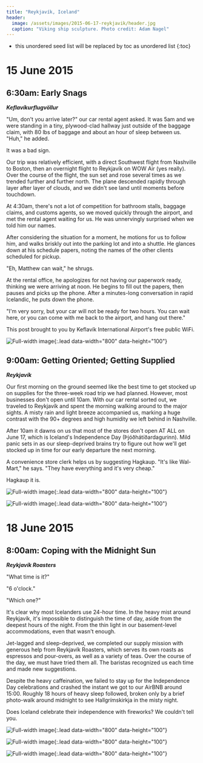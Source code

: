 ```yaml
---
title: "Reykjavík, Iceland"
header:
  image: /assets/images/2015-06-17-reykjavik/header.jpg
  caption: "Viking ship sculpture. Photo credit: Adam Nagel"
---
```

* this unordered seed list will be replaced by toc as unordered list
{:toc}

# 15 June 2015
## 6:30am: Early Snags
***Keflavíkurflugvöllur***

"Um, don't you arrive later?" our car rental agent asked. It was 5am and we were standing in a tiny, plywood-clad hallway just outside of the baggage claim, with 80 lbs of baggage and about an hour of sleep between us. "Huh," he added.

It was a bad sign.

Our trip was relatively efficient, with a direct Southwest flight from Nashville to Boston, then an overnight flight to Reykjavík on WOW Air (yes really). Over the course of the flight, the sun set and rose several times as we trended further and further north. The plane descended rapidly through layer after layer of clouds, and we didn't see land until moments before touchdown.

At 4:30am, there's not a lot of competition for bathroom stalls, baggage claims, and customs agents, so we moved quickly through the airport, and met the rental agent waiting for us. He was unnervingly surprised when we told him our names.

After considering the situation for a moment, he motions for us to follow him, and walks briskly out into the parking lot and into a shuttle. He glances down at his schedule papers, noting the names of the other clients scheduled for pickup.

"Eh, Matthew can wait," he shrugs.

At the rental office, he apologizes for not having our paperwork ready, thinking we were arriving at noon. He begins to fill out the papers, then pauses and picks up the phone. After a minutes-long conversation in rapid Icelandic, he puts down the phone.

"I'm very sorry, but your car will not be ready for two hours. You can wait here, or you can come with me back to the airport, and hang out there."

This post brought to you by Keflavík International Airport's free public WiFi.

![Full-width image](/assets/images/2015-06-17-reykjavik/17jun1.jpg){:.lead data-width="800" data-height="100"}

## 9:00am: Getting Oriented; Getting Supplied
***Reykjavík***

Our first morning on the ground seemed like the best time to get stocked up on supplies for the three-week road trip we had planned. However, most businesses don't open until 10am. With our car rental sorted out, we traveled to Reykjavík and spent the morning walking around to the major sights. A misty rain and light breeze accompanied us, marking a huge contrast with the 90+ degrees and high humidity we left behind in Nashville.

After 10am it dawns on us that most of the stores don't open AT ALL on June 17, which is Iceland's Independence Day (Þjóðhátíðardagurinn). Mild panic sets in as our sleep-deprived brains try to figure out how we'll get stocked up in time for our early departure the next morning.

A convenience store clerk helps us by suggesting Hagkaup. "It's like Wal-Mart," he says. "They have everything and it's very cheap."

Hagkaup it is.

![Full-width image](/assets/images/2015-06-17-reykjavik/17jun2-1.jpg){:.lead data-width="800" data-height="100"}

![Full-width image](/assets/images/2015-06-17-reykjavik/17jun2-2.jpg){:.lead data-width="800" data-height="100"}


# 18 June 2015
## 8:00am: Coping with the Midnight Sun
***Reykjavík Roasters***

"What time is it?"

"6 o'clock."

"Which one?"

It's clear why most Icelanders use 24-hour time. In the heavy mist around Reykjavík, it's impossible to distinguish the time of day, aside from the deepest hours of the night. From the thin light in our basement-level accommodations, even that wasn't enough.

Jet-lagged and sleep-deprived, we completed our supply mission with generous help from Reykjavík Roasters, which serves its own roasts as espressos and pour-overs, as well as a variety of teas. Over the course of the day, we must have tried them all. The baristas recognized us each time and made new suggestions.

Despite the heavy caffeination, we failed to stay up for the Independence Day celebrations and crashed the instant we got to our AirBNB around 15:00. Roughly 18 hours of heavy sleep followed, broken only by a brief photo-walk around midnight to see Hallgrímskirkja in the misty night.

Does Iceland celebrate their independence with fireworks? We couldn't tell you.

![Full-width image](/assets/images/2015-06-17-reykjavik/18jun1-1.jpg){:.lead data-width="800" data-height="100"}

![Full-width image](/assets/images/2015-06-17-reykjavik/18jun1-2.jpg){:.lead data-width="800" data-height="100"}

![Full-width image](/assets/images/2015-06-17-reykjavik/18jun1-3.jpg){:.lead data-width="800" data-height="100"}
